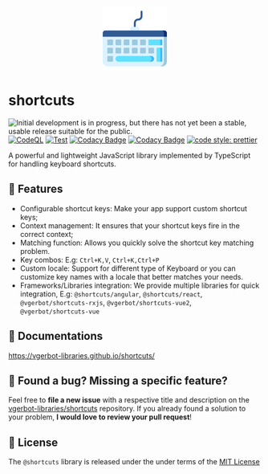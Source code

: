 <p align="center">
    <img src="https://github.com/vgerbot-libraries/shortcuts/raw/master/logo.png" width="128" height="128"/>
</p>

# shortcuts

![Initial development is in progress, but there has not yet been a stable, usable release suitable for the public.](https://www.repostatus.org/badges/latest/wip.svg) [![CodeQL](https://github.com/vgerbot-libraries/shortcuts/workflows/CodeQL/badge.svg)](https://github.com/vgerbot-libraries/shortcuts/actions?query=workflow%3ACodeQL) [![Test](https://github.com/y1j2x34/shortcuts/actions/workflows/runtest.yml/badge.svg)](https://github.com/y1j2x34/shortcuts/actions/workflows/runtest.yml) [![Codacy Badge](https://app.codacy.com/project/badge/Coverage/08bfda65b05c4df8a98e38847eed9712)](https://www.codacy.com/gh/y1j2x34/shortcuts/dashboard?utm_source=github.com&utm_medium=referral&utm_content=y1j2x34/shortcuts&utm_campaign=Badge_Coverage) [![Codacy Badge](https://api.codacy.com/project/badge/Grade/42d93433752e4bc290caa81857498ccc)](https://app.codacy.com/gh/y1j2x34/shortcuts?utm_source=github.com&utm_medium=referral&utm_content=y1j2x34/shortcuts&utm_campaign=Badge_Grade_Settings) [![code style: prettier](https://img.shields.io/badge/code_style-prettier-ff69b4.svg?style=flat-round)](https://github.com/prettier/prettier)
<!-- 
[![Discord](https://img.shields.io/discord/918876455457415229?color=7389d8&label=Discord&logo=discord&logoColor=fff)](https://discord.gg/9xSDF6ak) 
![NPM](https://img.shields.io/npm/l/@vgerbot/shortcuts?style=social)
-->

A powerful and lightweight JavaScript library implemented by TypeScript for handling keyboard shortcuts.

## 💪 Features

- Configurable shortcut keys: Make your app support custom shortcut keys;
- Context management: It ensures that your shortcut keys fire in the correct context;
- Matching function: Allows you quickly solve the shortcut key matching problem.
- Key combos: E.g: `Ctrl+K,V`, `Ctrl+K,Ctrl+P`
- Custom locale: Support for different type of Keyboard or you can customize key names with a locale that better matches your needs.
- Frameworks/Libraries integration: We provide multiple libraries for quick integration, E.g: `@shortcuts/angular`, `@shortcuts/react`, `@vgerbot/shortcuts-rxjs`, `@vgerbot/shortcuts-vue2`, `@vgerbot/shortcuts-vue`

## 🚀 Documentations

<https://vgerbot-libraries.github.io/shortcuts/>

## 🤝 Found a bug? Missing a specific feature?

Feel free to **file a new issue** with a respective title and description on the [vgerbot-libraries/shortcuts](https://github.com/vgerbot-libraries/shortcuts) repository.
If you already found a solution to your problem, **I would love to review your pull request**!

## 📘 License

The `@shortcuts` library is released under the under terms of the [MIT License](./LICENSE)
